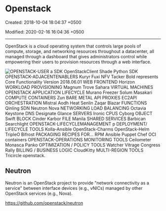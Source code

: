 # Openstack

Created: 2018-10-04 18:04:37 +0500

Modified: 2020-02-16 16:04:36 +0500

---

OpenStack is a cloud operating system that controls large pools of compute, storage, and networking resources throughout a datacenter, all managed through a dashboard that gives administrators control while empowering their users to provision resources through a web interface.

![OPENSTACK-USER a SDK OpenStackClient Shade Python SDK OPENSTACK-ADJACENTENABLERS Kuryr Fuxi NFV Tacker Bold represents Core Functionality Version 2018.06.01 WEB FRONTEND Horizon WORKLOAD PROVISIONING Magnum Trove Sahara VIRTUAL MACHINES OPENSTACK APPLICATION LIFECYCLE Murano Freezer Solum Masakari COMPUTE CONTAINERS Zun BARE METAL API PROXIES EC2APl ORCHESTRATION Mistral Aodh Heat Senlin Zaqar Blazar FUNCTIONS Qinling SDN Neutron Nova NETWORKING LOAD BALANCING Octavia Keystone DNS Designate Glance SERVERS Ironic CPUS Cyborg OBJECT Swift BLOCK Cinder Karbor FILE Manila SHARED SERVICES Barbican Searchlight OPENSTACK-LIFECYCLEMANAGEMENT p DEPLOYMENT/ LIFECYCLE TOOLS Kolla-Ansible OpenStack-Charms OpenStack-Helm TripleO Bifrost PACKAGING RECIPES FOR... RPM Ansible Puppet Chef OCI containers OPENSTACK-OPERATIONS MONITORING TOOLS Ceilometer Monasca Panko OPTIMIZATION / POLICY TOOLS Watcher Vitrage Congress Rally BILLING / BUSINESS LOGIC CloudKitty MULTI-REGION TOOLS Tricircle openstack. ](../../media/Cloud-Others-Openstack-image1.png)

## Neutron

Neutron is an OpenStack project to provide "network connectivity as a service" between interface devices (e.g., vNICs) managed by other OpenStack services (e.g., Nova).

<https://github.com/openstack/neutron>
